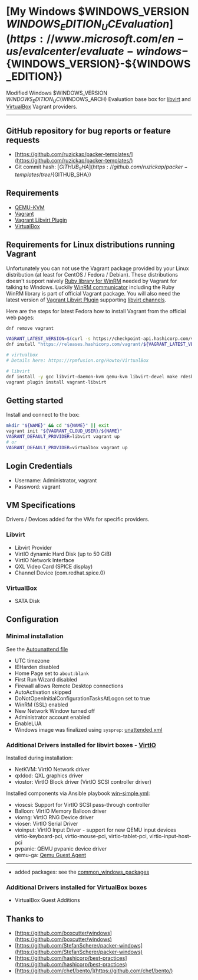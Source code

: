# [My Windows $WINDOWS_VERSION ${WINDOWS_EDITION_UC} Evaluation](https://www.microsoft.com/en-us/evalcenter/evaluate-windows-${WINDOWS_VERSION}-${WINDOWS_EDITION})

Modified Windows $WINDOWS_VERSION ${WINDOWS_EDITION_UC} ($WINDOWS_ARCH) Evaluation
base box for [libvirt](https://github.com/vagrant-libvirt/vagrant-libvirt)
and [VirtualBox](https://www.vagrantup.com/docs/providers/virtualbox) Vagrant providers.

---

## GitHub repository for bug reports or feature requests

* [https://github.com/ruzickap/packer-templates/](https://github.com/ruzickap/packer-templates/)
* Git commit hash: [${GITHUB_SHA}](https://github.com/ruzickap/packer-templates/tree/${GITHUB_SHA})

## Requirements

* [QEMU-KVM](https://en.wikibooks.org/wiki/QEMU/Installing_QEMU)
* [Vagrant](https://www.vagrantup.com/downloads)
* [Vagrant Libvirt Plugin](https://github.com/pradels/vagrant-libvirt#installation)
* [VirtualBox](https://www.virtualbox.org/)

## Requirements for Linux distributions running Vagrant

Unfortunately you can not use the Vagrant package provided by your Linux
distribution (at least for CentOS / Fedora / Debian).
These distributions doesn't support naively [Ruby library for WinRM](https://github.com/WinRb/WinRM)
needed by Vagrant for talking to Windows.
Luckily [WinRM communicator](https://github.com/hashicorp/vagrant/tree/main/plugins/communicators/winrm)
including the Ruby WinRM library is part of official Vagrant package.
You will also need the latest version of [Vagrant Libvirt Plugin](https://github.com/pradels/vagrant-libvirt#installation)
supporting [libvirt channels](https://libvirt.org/formatdomain.html#elementCharChannel).

Here are the steps for latest Fedora how to install Vagrant from the official
web pages:

```bash
dnf remove vagrant

VAGRANT_LATEST_VERSION=$(curl -s https://checkpoint-api.hashicorp.com/v1/check/vagrant | jq -r -M '.current_version')
dnf install "https://releases.hashicorp.com/vagrant/${VAGRANT_LATEST_VERSION}/vagrant_${VAGRANT_LATEST_VERSION}_x86_64.rpm"

# virtualbox
# Details here: https://rpmfusion.org/Howto/VirtualBox

# libvirt
dnf install -y gcc libvirt-daemon-kvm qemu-kvm libvirt-devel make rdesktop
vagrant plugin install vagrant-libvirt
```

## Getting started

Install and connect to the box:

```bash
mkdir "${NAME}" && cd "${NAME}" || exit
vagrant init "${VAGRANT_CLOUD_USER}/${NAME}"
VAGRANT_DEFAULT_PROVIDER=libvirt vagrant up
# or
VAGRANT_DEFAULT_PROVIDER=virtualbox vagrant up
```

## Login Credentials

* Username: Administrator, vagrant
* Password: vagrant

## VM Specifications

Drivers / Devices added for the VMs for specific providers.

### Libvirt

* Libvirt Provider
* VirtIO dynamic Hard Disk (up to 50 GiB)
* VirtIO Network Interface
* QXL Video Card (SPICE display)
* Channel Device (com.redhat.spice.0)

### VirtualBox

* SATA Disk

## Configuration

### Minimal installation

See the [Autounattend file](https://github.com/ruzickap/packer-templates/blob/main/http/windows-${WINDOWS_VERSION}/Autounattend.xml)

* UTC timezone
* IEHarden disabled
* Home Page set to `about:blank`
* First Run Wizard disabled
* Firewall allows Remote Desktop connections
* AutoActivation skipped
* DoNotOpenInitialConfigurationTasksAtLogon set to true
* WinRM (SSL) enabled
* New Network Window turned off
* Administrator account enabled
* EnableLUA
* Windows image was finalized using `sysprep`: [unattended.xml](https://github.com/ruzickap/packer-templates/blob/main/scripts/win-common/unattend.xml)

### Additional Drivers installed for libvirt boxes - [VirtIO](https://docs.fedoraproject.org/en-US/quick-docs/creating-windows-virtual-machines-using-virtio-drivers/)

Installed during installation:

* NetKVM: VirtIO Network driver
* qxldod: QXL graphics driver
* viostor: VirtIO Block driver (VirtIO SCSI controller driver)

Installed components via Ansible playbook [win-simple.yml](https://github.com/ruzickap/packer-templates/blob/main/ansible/win-simple.yml):

* vioscsi: Support for VirtIO SCSI pass-through controller
* Balloon: VirtIO Memory Balloon driver
* viorng: VirtIO RNG Device driver
* vioser: VirtIO Serial Driver
* vioinput: VirtIO Input Driver - support for new QEMU input devices
  virtio-keyboard-pci, virtio-mouse-pci, virtio-tablet-pci,
  virtio-input-host-pci
* pvpanic: QEMU pvpanic device driver
* qemu-ga: [Qemu Guest Agent](http://wiki.libvirt.org/page/Qemu_guest_agent)

---

* added packages: see the [common_windows_packages](https://github.com/ruzickap/ansible-role-my_common_defaults/blob/main/vars/Windows.yml)

### Additional Drivers installed for VirtualBox boxes

* VirtualBox Guest Additions

## Thanks to

* [https://github.com/boxcutter/windows](https://github.com/boxcutter/windows)
* [https://github.com/StefanScherer/packer-windows](https://github.com/StefanScherer/packer-windows)
* [https://github.com/hashicorp/best-practices](https://github.com/hashicorp/best-practices)
* [https://github.com/chef/bento/](https://github.com/chef/bento/)
